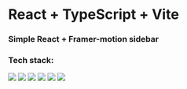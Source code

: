 # React + TypeScript + Vite

### Simple React + Framer-motion sidebar

### Tech stack:
<div>
<img src='    https://img.shields.io/badge/TypeScript-007ACC?style=for-the-badge&logo=typescript&logoColor=white'>
<img src='https://img.shields.io/badge/React-20232A?style=for-the-badge&logo=react&logoColor=61DAFB'>
<img src='https://img.shields.io/badge/Vite-B73BFE?style=for-the-badge&logo=vite&logoColor=FFD62E'>
<img src='https://img.shields.io/badge/Jotai-fff?style=for-the-badge'/>
<img src='https://img.shields.io/badge/Framer motion-black?style=for-the-badge&logo=framer&logoColor=white'/>
<img src='  https://img.shields.io/badge/Tailwind_CSS-black?style=for-the-badge&logo=tailwind-css&logoColor=blue'>
</div>